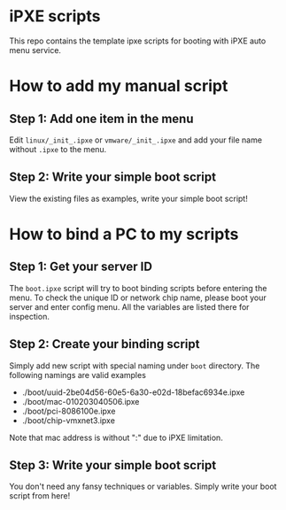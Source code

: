 # iPXE scripts

This repo contains the template ipxe scripts for booting with iPXE auto menu service.

# How to add my manual script
## Step 1: Add one item in the menu
Edit `linux/_init_.ipxe` or `vmware/_init_.ipxe` and add your file name without `.ipxe`
to the menu.

## Step 2: Write your simple boot script
View the existing files as examples, write your simple boot script!

# How to bind a PC to my scripts
## Step 1: Get your server ID
The `boot.ipxe` script will try to boot binding scripts before entering the menu.
To check the unique ID or network chip name, please boot your server and enter config menu.
All the variables are listed there for inspection.


## Step 2: Create your binding script
Simply add new script with special naming under `boot` directory.
The following namings are valid examples
* ./boot/uuid-2be04d56-60e5-6a30-e02d-18befac6934e.ipxe
* ./boot/mac-010203040506.ipxe
* ./boot/pci-8086100e.ipxe
* ./boot/chip-vmxnet3.ipxe

Note that mac address is without ":" due to iPXE limitation.

## Step 3: Write your simple boot script
You don't need any fansy techniques or variables. Simply write your boot script from here!

